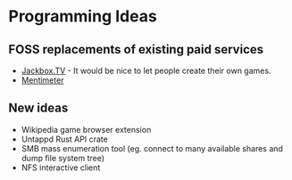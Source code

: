 # Programming Ideas

## FOSS replacements of existing paid services
- [Jackbox.TV](https://jackbox.tv/) - It would be nice to let people create their own games.
- [Mentimeter](https://www.mentimeter.com/)

## New ideas
- Wikipedia game browser extension
- Untappd Rust API crate
- SMB mass enumeration tool (eg. connect to many available shares and dump file system tree)
- NFS interactive client
